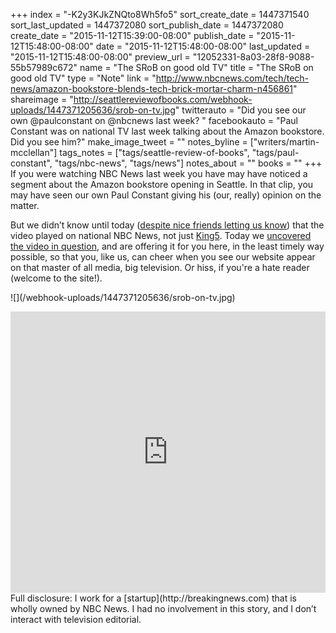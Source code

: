 +++
index = "-K2y3KJkZNQto8Wh5fo5"
sort_create_date = 1447371540
sort_last_updated = 1447372080
sort_publish_date = 1447372080
create_date = "2015-11-12T15:39:00-08:00"
publish_date = "2015-11-12T15:48:00-08:00"
date = "2015-11-12T15:48:00-08:00"
last_updated = "2015-11-12T15:48:00-08:00"
preview_url = "12052331-8a03-28f8-9088-55b57989c672"
name = "The SRoB on good old TV"
title = "The SRoB on good old TV"
type = "Note"
link = "http://www.nbcnews.com/tech/tech-news/amazon-bookstore-blends-tech-brick-mortar-charm-n456861"
shareimage = "http://seattlereviewofbooks.com/webhook-uploads/1447371205636/srob-on-tv.jpg"
twitterauto = "Did you see our own @paulconstant on @nbcnews last week? "
facebookauto = "Paul Constant was on national TV last week talking about the Amazon bookstore. Did you see him?"
make_image_tweet = ""
notes_byline = ["writers/martin-mcclellan"]
tags_notes = ["tags/seattle-review-of-books", "tags/paul-constant", "tags/nbc-news", "tags/news"]
notes_about = ""
books = ""
+++
If you were watching NBC News last week you have may have noticed a segment about the Amazon bookstore opening in Seattle. In that clip, you may have seen our own Paul Constant giving his (our, really) opinion on the matter. 

But we didn’t know until today ([despite nice friends letting us know](https://twitter.com/aaronbrethorst/status/661756686344949761)) that the video played on national NBC News, not just [King5](http://www.king5.com). Today we [uncovered the video in question](http://www.nbcnews.com/tech/tech-news/amazon-bookstore-blends-tech-brick-mortar-charm-n456861), and are offering it for you here, in the least timely way possible, so that you, like us, can cheer when you see our website appear on that master of all media, big television. Or hiss, if you're a hate reader (welcome to the site!).

<p class="image">![](/webhook-uploads/1447371205636/srob-on-tv.jpg)</p>

<div class="image">
<iframe width="100%" height="450" src="http://player.theplatform.com/p/2E2eJC/nbcNewsOffsite?guid=nc_amazon_store_151103" scrolling="no" frameborder="0"></iframe></div>

<div class="footer">
Full disclosure: I work for a [startup](http://breakingnews.com) that is wholly owned by NBC News. I had no involvement in this story, and I don’t interact with television editorial.
</div>
